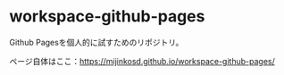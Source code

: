 # workspace-github-pages

Github Pagesを個人的に試すためのリポジトリ。

ページ自体はここ：https://mijinkosd.github.io/workspace-github-pages/
